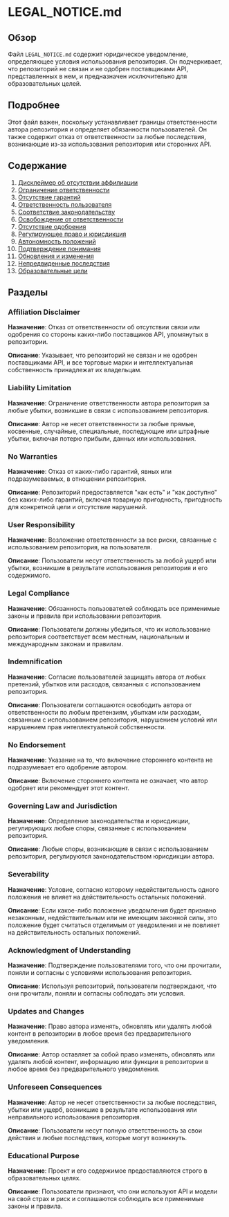 # LEGAL_NOTICE.md

## Обзор

Файл `LEGAL_NOTICE.md` содержит юридическое уведомление, определяющее условия использования репозитория. Он подчеркивает, что репозиторий не связан и не одобрен поставщиками API, представленных в нем, и предназначен исключительно для образовательных целей.

## Подробнее

Этот файл важен, поскольку устанавливает границы ответственности автора репозитория и определяет обязанности пользователей. Он также содержит отказ от ответственности за любые последствия, возникающие из-за использования репозитория или сторонних API.

## Содержание

1. [Дисклеймер об отсутствии аффилиации](#affiliation-disclaimer)
2. [Ограничение ответственности](#liability-limitation)
3. [Отсутствие гарантий](#no-warranties)
4. [Ответственность пользователя](#user-responsibility)
5. [Соответствие законодательству](#legal-compliance)
6. [Освобождение от ответственности](#indemnification)
7. [Отсутствие одобрения](#no-endorsement)
8. [Регулирующее право и юрисдикция](#governing-law-and-jurisdiction)
9. [Автономность положений](#severability)
10. [Подтверждение понимания](#acknowledgment-of-understanding)
11. [Обновления и изменения](#updates-and-changes)
12. [Непредвиденные последствия](#unforeseen-consequences)
13. [Образовательные цели](#educational-purpose)

## Разделы

### Affiliation Disclaimer

**Назначение**: Отказ от ответственности об отсутствии связи или одобрения со стороны каких-либо поставщиков API, упомянутых в репозитории.

**Описание**: Указывает, что репозиторий не связан и не одобрен поставщиками API, и все торговые марки и интеллектуальная собственность принадлежат их владельцам.

### Liability Limitation

**Назначение**: Ограничение ответственности автора репозитория за любые убытки, возникшие в связи с использованием репозитория.

**Описание**: Автор не несет ответственности за любые прямые, косвенные, случайные, специальные, последующие или штрафные убытки, включая потерю прибыли, данных или использования.

### No Warranties

**Назначение**: Отказ от каких-либо гарантий, явных или подразумеваемых, в отношении репозитория.

**Описание**: Репозиторий предоставляется "как есть" и "как доступно" без каких-либо гарантий, включая товарную пригодность, пригодность для конкретной цели и отсутствие нарушений.

### User Responsibility

**Назначение**: Возложение ответственности за все риски, связанные с использованием репозитория, на пользователя.

**Описание**: Пользователи несут ответственность за любой ущерб или убытки, возникшие в результате использования репозитория и его содержимого.

### Legal Compliance

**Назначение**: Обязанность пользователей соблюдать все применимые законы и правила при использовании репозитория.

**Описание**: Пользователи должны убедиться, что их использование репозитория соответствует всем местным, национальным и международным законам и правилам.

### Indemnification

**Назначение**: Согласие пользователей защищать автора от любых претензий, убытков или расходов, связанных с использованием репозитория.

**Описание**: Пользователи соглашаются освободить автора от ответственности по любым претензиям, убыткам или расходам, связанным с использованием репозитория, нарушением условий или нарушением прав интеллектуальной собственности.

### No Endorsement

**Назначение**: Указание на то, что включение стороннего контента не подразумевает его одобрение автором.

**Описание**: Включение стороннего контента не означает, что автор одобряет или рекомендует этот контент.

### Governing Law and Jurisdiction

**Назначение**: Определение законодательства и юрисдикции, регулирующих любые споры, связанные с использованием репозитория.

**Описание**: Любые споры, возникающие в связи с использованием репозитория, регулируются законодательством юрисдикции автора.

### Severability

**Назначение**: Условие, согласно которому недействительность одного положения не влияет на действительность остальных положений.

**Описание**: Если какое-либо положение уведомления будет признано незаконным, недействительным или не имеющим законной силы, это положение будет считаться отделимым от уведомления и не повлияет на действительность остальных положений.

### Acknowledgment of Understanding

**Назначение**: Подтверждение пользователями того, что они прочитали, поняли и согласны с условиями использования репозитория.

**Описание**: Используя репозиторий, пользователи подтверждают, что они прочитали, поняли и согласны соблюдать эти условия.

### Updates and Changes

**Назначение**: Право автора изменять, обновлять или удалять любой контент в репозитории в любое время без предварительного уведомления.

**Описание**: Автор оставляет за собой право изменять, обновлять или удалять любой контент, информацию или функции в репозитории в любое время без предварительного уведомления.

### Unforeseen Consequences

**Назначение**: Автор не несет ответственности за любые последствия, убытки или ущерб, возникшие в результате использования или неправильного использования репозитория.

**Описание**: Пользователи несут полную ответственность за свои действия и любые последствия, которые могут возникнуть.

### Educational Purpose

**Назначение**: Проект и его содержимое предоставляются строго в образовательных целях.

**Описание**: Пользователи признают, что они используют API и модели на свой страх и риск и соглашаются соблюдать все применимые законы и правила.